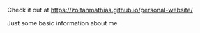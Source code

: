 

Check it out at https://zoltanmathias.github.io/personal-website/

Just some basic information about me
